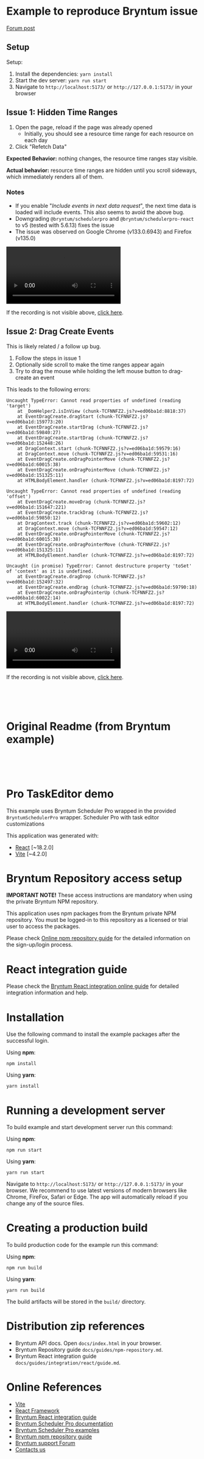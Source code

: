 # Example to reproduce Bryntum issue

[Forum post](https://forum.bryntum.com/viewtopic.php?t=31863)

## Setup

Setup:

1. Install the dependencies: `yarn install`
2. Start the dev server: `yarn run start`
3. Navigate to `http://localhost:5173/` or `http://127.0.0.1:5173/` in your browser

## Issue 1: Hidden Time Ranges

1. Open the page, reload if the page was already opened
   - Initially, you should see a resource time range for each resource on each day
2. Click "Refetch Data"

**Expected Behavior:** nothing changes, the resource time ranges stay visible.

**Actual behavior:** resource time ranges are hidden until you scroll sideways, which immediately renders all of them.

### Notes

- If you enable "_Include events in next data request_", the next time data is loaded will include events. This also seems to avoid the above bug.
- Downgrading `@bryntum/schedulerpro` and `@bryntum/schedulerpro-react` to v5 (tested with 5.6.13) fixes the issue
- The issue was observed on Google Chrome (v133.0.6943) and Firefox (v135.0)

<video controls>
  <source src="./readme-resources/BryntumResourceTimeRangeBug1.mp4" type="video/mp4">
</video>

If the recording is not visible above, [click here](./readme-resources/BryntumResourceTimeRangeBug1.mp4).

## Issue 2: Drag Create Events

This is likely related / a follow up bug.

1. Follow the steps in issue 1
2. Optionally side scroll to make the time ranges appear again
3. Try to drag the mouse while holding the left mouse button to drag-create an event

This leads to the following errors:

```
Uncaught TypeError: Cannot read properties of undefined (reading 'target')
    at _DomHelper2.isInView (chunk-TCFNNFZ2.js?v=ed06ba1d:8818:37)
    at EventDragCreate.dragStart (chunk-TCFNNFZ2.js?v=ed06ba1d:159773:20)
    at EventDragCreate.startDrag (chunk-TCFNNFZ2.js?v=ed06ba1d:59840:27)
    at EventDragCreate.startDrag (chunk-TCFNNFZ2.js?v=ed06ba1d:152448:26)
    at DragContext.start (chunk-TCFNNFZ2.js?v=ed06ba1d:59579:16)
    at DragContext.move (chunk-TCFNNFZ2.js?v=ed06ba1d:59531:16)
    at EventDragCreate.onDragPointerMove (chunk-TCFNNFZ2.js?v=ed06ba1d:60015:38)
    at EventDragCreate.onDragPointerMove (chunk-TCFNNFZ2.js?v=ed06ba1d:151325:11)
    at HTMLBodyElement.handler (chunk-TCFNNFZ2.js?v=ed06ba1d:8197:72)

Uncaught TypeError: Cannot read properties of undefined (reading 'offset')
    at EventDragCreate.moveDrag (chunk-TCFNNFZ2.js?v=ed06ba1d:151647:221)
    at EventDragCreate.trackDrag (chunk-TCFNNFZ2.js?v=ed06ba1d:59850:12)
    at DragContext.track (chunk-TCFNNFZ2.js?v=ed06ba1d:59602:12)
    at DragContext.move (chunk-TCFNNFZ2.js?v=ed06ba1d:59547:12)
    at EventDragCreate.onDragPointerMove (chunk-TCFNNFZ2.js?v=ed06ba1d:60015:38)
    at EventDragCreate.onDragPointerMove (chunk-TCFNNFZ2.js?v=ed06ba1d:151325:11)
    at HTMLBodyElement.handler (chunk-TCFNNFZ2.js?v=ed06ba1d:8197:72)

Uncaught (in promise) TypeError: Cannot destructure property 'toSet' of 'context' as it is undefined.
    at EventDragCreate.dragDrop (chunk-TCFNNFZ2.js?v=ed06ba1d:152497:32)
    at EventDragCreate.endDrag (chunk-TCFNNFZ2.js?v=ed06ba1d:59790:18)
    at EventDragCreate.onDragPointerUp (chunk-TCFNNFZ2.js?v=ed06ba1d:60022:14)
    at HTMLBodyElement.handler (chunk-TCFNNFZ2.js?v=ed06ba1d:8197:72)
```

<video controls>
  <source src="./readme-resources/BryntumResourceTimeRangeBug2.mp4" type="video/mp4">
</video>

If the recording is not visible above, [click here](./readme-resources/BryntumResourceTimeRangeBug2.mp4).

<br/>
<br/>
<br/>

# Original Readme (from Bryntum example)

<br/>
<br/>
<br/>

# Pro TaskEditor demo

This example uses Bryntum Scheduler Pro wrapped in the provided `BryntumSchedulerPro` wrapper.
Scheduler Pro with task editor customizations

This application was generated with:

- [React](https://react.dev/) [~18.2.0]
- [Vite](https://vitejs.dev/guide/) [~4.2.0]

# Bryntum Repository access setup

**IMPORTANT NOTE!** These access instructions are mandatory when using the private Bryntum NPM repository.

This application uses npm packages from the Bryntum private NPM repository. You must be logged-in to this repository as
a licensed or trial user to access the packages.

Please check [Online npm repository guide](https://bryntum.com/products/schedulerpro/docs/guide/SchedulerPro/npm-repository) for the detailed information on the
sign-up/login process.

# React integration guide

Please check the [Bryntum React integration online guide](https://bryntum.com/products/schedulerpro/docs/guide/SchedulerPro/integration/react/guide) for detailed
integration information and help.

# Installation

Use the following command to install the example packages after the successful login.

Using **npm**:

```shell
npm install
```

Using **yarn**:

```shell
yarn install
```

# Running a development server

To build example and start development server run this command:

Using **npm**:

```shell
npm run start
```

Using **yarn**:

```shell
yarn run start
```

Navigate to `http://localhost:5173/` or `http://127.0.0.1:5173/` in your browser. We recommend to use latest versions of
modern browsers like Chrome, FireFox, Safari or Edge. The app will automatically reload if you change any of
the source files.

# Creating a production build

To build production code for the example run this command:

Using **npm**:

```shell
npm run build
```

Using **yarn**:

```shell
yarn run build
```

The build artifacts will be stored in the `build/` directory.

# Distribution zip references

- Bryntum API docs. Open `docs/index.html` in your browser.
- Bryntum Repository guide `docs/guides/npm-repository.md`.
- Bryntum React integration guide `docs/guides/integration/react/guide.md`.

# Online References

- [Vite](https://vitejs.dev/guide/)
- [React Framework](https://react.dev/)
- [Bryntum React integration guide](https://bryntum.com/products/schedulerpro/docs/guide/SchedulerPro/integration/react/guide)
- [Bryntum Scheduler Pro documentation](https://bryntum.com/products/schedulerpro/docs/)
- [Bryntum Scheduler Pro examples](https://bryntum.com/products/schedulerpro/examples/)
- [Bryntum npm repository guide](https://bryntum.com/products/schedulerpro/docs/guide/SchedulerPro/npm-repository)
- [Bryntum support Forum](https://forum.bryntum.com/)
- [Contacts us](https://bryntum.com/contact/)

